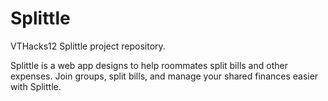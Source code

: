 # Splittle
VTHacks12 Splittle project repository.

Splittle is a web app designs to help roommates split bills and other expenses. Join groups, split bills, and manage your shared finances easier with Splittle.